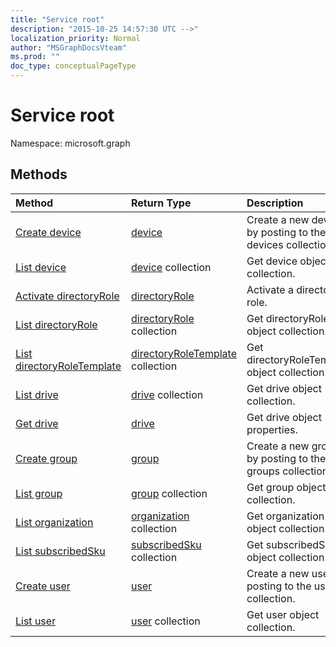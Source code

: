 ```yaml
---
title: "Service root"
description: "2015-10-25 14:57:30 UTC -->"
localization_priority: Normal
author: "MSGraphDocsVteam"
ms.prod: ""
doc_type: conceptualPageType
---
```


# Service root

Namespace: microsoft.graph


## Methods



| Method		   | Return Type	|Description|
|:---------------|:--------|:----------|
|[Create device](../api/device-post-devices.md) |[device](device.md)| Create a new device by posting to the devices collection.|
|[List device](../api/device-list.md) | [device](device.md) collection |Get device object collection. |
|[Activate directoryRole](../api/directoryrole-post-directoryroles.md) | [directoryRole](directoryrole.md) |Activate a directory role. |
|[List directoryRole](../api/directoryrole-list.md) | [directoryRole](directoryrole.md) collection |Get directoryRole object collection. |
|[List directoryRoleTemplate](../api/directoryroletemplate-list.md) | [directoryRoleTemplate](directoryroletemplate.md) collection |Get directoryRoleTemplate object collection. |
|[List drive](../api/drive-list.md) | [drive](drive.md) collection |Get drive object collection. |
|[Get drive](../api/drive-get.md) | [drive](drive.md)  |Get drive object properties. |
|[Create group](../api/group-post-groups.md) |[group](group.md)| Create a new group by posting to the groups collection.|
|[List group](../api/group-list.md) | [group](group.md) collection |Get group object collection. |
|[List organization](../api/organization-get.md) | [organization](organization.md) collection |Get organization object collection. |
|[List subscribedSku](../api/subscribedsku-list.md) | [subscribedSku](subscribedsku.md) collection |Get subscribedSku object collection. |
|[Create user](../api/user-post-users.md) |[user](user.md)| Create a new user by posting to the users collection.|
|[List user](../api/user-list.md) | [user](user.md) collection |Get user object collection. |

<!-- uuid: 8fcb5dbc-d5aa-4681-8e31-b001d5168d79
2015-10-25 14:57:30 UTC -->
<!-- {
  "type": "#page.annotation",
  "description": "Service root",
  "keywords": "",
  "section": "documentation",
  "tocPath": ""
}-->


